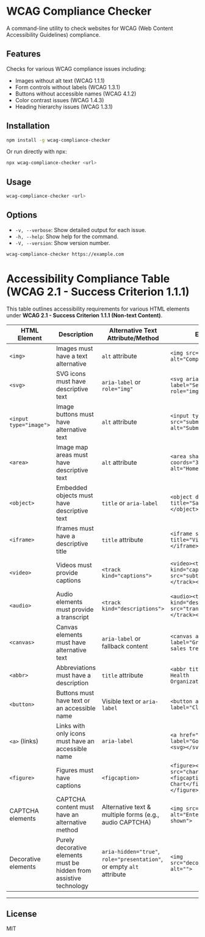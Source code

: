 # WCAG Compliance Checker

A command-line utility to check websites for WCAG (Web Content Accessibility Guidelines) compliance.

## Features

Checks for various WCAG compliance issues including:

- Images without alt text (WCAG 1.1.1)
- Form controls without labels (WCAG 1.3.1)
- Buttons without accessible names (WCAG 4.1.2)
- Color contrast issues (WCAG 1.4.3)
- Heading hierarchy issues (WCAG 1.3.1)

## Installation

```bash
npm install -g wcag-compliance-checker
```

Or run directly with npx:

```bash
npx wcag-compliance-checker <url>
```

## Usage

```bash
wcag-compliance-checker <url>
```

## Options

- `-v, --verbose`: Show detailed output for each issue.
- `-h, --help`: Show help for the command.
- `-V, --version`: Show version number.

```bash
wcag-compliance-checker https://example.com
```


# Accessibility Compliance Table (WCAG 2.1 - Success Criterion 1.1.1)

This table outlines accessibility requirements for various HTML elements under **WCAG 2.1 - Success Criterion 1.1.1 (Non-text Content)**.

| **HTML Element**       | **Description**                                        | **Alternative Text Attribute/Method**                                   | **Example**                                                   | **WCAG Criteria**                       |
|------------------------|--------------------------------------------------------|------------------------------------------------------------------------|--------------------------------------------------------------|-----------------------------------------|
| `<img>`               | Images must have a text alternative                    | `alt` attribute                                                        | `<img src="logo.png" alt="Company Logo">`                    | 1.1.1 (Controls, Input)                 |
| `<svg>`               | SVG icons must have descriptive text                   | `aria-label` or `role="img"`                                           | `<svg aria-label="Settings Icon" role="img"></svg>`          | 1.1.1 (Controls, Input)                 |
| `<input type="image">`| Image buttons must have alternative text               | `alt` attribute                                                        | `<input type="image" src="submit.png" alt="Submit Form">`    | 1.1.1 (Controls, Input)                 |
| `<area>`              | Image map areas must have descriptive text             | `alt` attribute                                                        | `<area shape="rect" coords="34,44,270,350" alt="Home">`      | 1.1.1 (Controls, Input)                 |
| `<object>`            | Embedded objects must have descriptive text            | `title` or `aria-label`                                                | `<object data="chart.swf" title="Sales Chart"></object>`     | 1.1.1 (Time-Based Media)                |
| `<iframe>`            | Iframes must have a descriptive title                   | `title` attribute                                                      | `<iframe src="video.html" title="Video Tutorial"></iframe>`  | 1.1.1 (Time-Based Media)                |
| `<video>`            | Videos must provide captions                            | `<track kind="captions">`                                              | `<video><track kind="captions" src="subtitles.vtt"></track></video>` | 1.1.1 (Time-Based Media)                |
| `<audio>`            | Audio elements must provide a transcript                | `<track kind="descriptions">`                                          | `<audio><track kind="descriptions" src="transcript.vtt"></track></audio>` | 1.1.1 (Time-Based Media)                |
| `<canvas>`           | Canvas elements must have alternative text              | `aria-label` or fallback content                                       | `<canvas aria-label="Graph showing sales trend"></canvas>`   | 1.1.1 (Sensory Content)                 |
| `<abbr>`             | Abbreviations must have a description                   | `title` attribute                                                      | `<abbr title="World Health Organization">WHO</abbr>`        | 1.1.1 (Text Alternative)                |
| `<button>`           | Buttons must have text or an accessible name            | Visible text or `aria-label`                                           | `<button aria-label="Close"></button>`                      | 1.1.1 (Controls, Input)                 |
| `<a>` (links)        | Links with only icons must have an accessible name      | `aria-label`                                                           | `<a href="#" aria-label="Go to Homepage"><svg></svg></a>`   | 1.1.1 (Controls, Input)                 |
| `<figure>`           | Figures must have captions                              | `<figcaption>`                                                         | `<figure><img src="chart.png"><figcaption>Sales Chart</figcaption></figure>` | 1.1.1 (Text Alternative)                |
| CAPTCHA elements     | CAPTCHA content must have an alternative method        | Alternative text & multiple forms (e.g., audio CAPTCHA)                | `<img src="captcha.png" alt="Enter the text shown">`        | 1.1.1 (CAPTCHA)                         |
| Decorative elements  | Purely decorative elements must be hidden from assistive technology | `aria-hidden="true"`, `role="presentation"`, or empty `alt` attribute | `<img src="decorative.png" alt="">`                         | 1.1.1 (Decoration, Formatting, Invisible) |

---

## License

MIT
